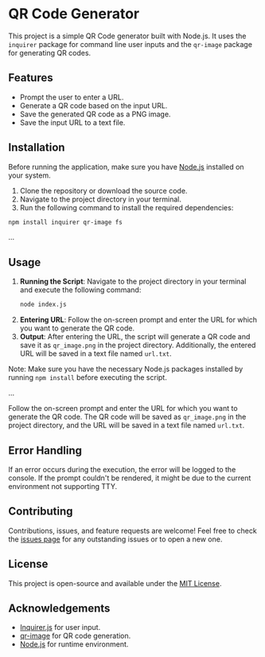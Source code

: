 # QR Code Generator

This project is a simple QR Code generator built with Node.js. It uses the `inquirer` package for command line user inputs and the `qr-image` package for generating QR codes.

## Features

- Prompt the user to enter a URL.
- Generate a QR code based on the input URL.
- Save the generated QR code as a PNG image.
- Save the input URL to a text file.

## Installation

Before running the application, make sure you have [Node.js](https://nodejs.org/en/) installed on your system.

1. Clone the repository or download the source code.
2. Navigate to the project directory in your terminal.
3. Run the following command to install the required dependencies:

```sh
npm install inquirer qr-image fs
```

...

## Usage

1. **Running the Script**: Navigate to the project directory in your terminal and execute the following command:
    ```sh
    node index.js
    ```
2. **Entering URL**: Follow the on-screen prompt and enter the URL for which you want to generate the QR code.
3. **Output**: After entering the URL, the script will generate a QR code and save it as `qr_image.png` in the project directory. Additionally, the entered URL will be saved in a text file named `url.txt`.

Note: Make sure you have the necessary Node.js packages installed by running `npm install` before executing the script.

...


Follow the on-screen prompt and enter the URL for which you want to generate the QR code. The QR code will be saved as `qr_image.png` in the project directory, and the URL will be saved in a text file named `url.txt`.

## Error Handling

If an error occurs during the execution, the error will be logged to the console. If the prompt couldn't be rendered, it might be due to the current environment not supporting TTY.

## Contributing

Contributions, issues, and feature requests are welcome! Feel free to check the [issues page](#) for any outstanding issues or to open a new one.

## License

This project is open-source and available under the [MIT License](https://opensource.org/licenses/MIT).

## Acknowledgements

- [Inquirer.js](https://github.com/SBoudrias/Inquirer.js/) for user input.
- [qr-image](https://github.com/alexeyten/qr-image) for QR code generation.
- [Node.js](https://nodejs.org/en/) for runtime environment.
